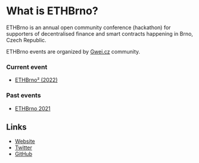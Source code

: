 # What is ETHBrno?

ETHBrno is an annual open community conference (hackathon) for supporters of decentralised finance and smart contracts happening in Brno, Czech Republic.

ETHBrno events are organized by [Gwei.cz](https://gwei.cz) community.

### Current event

* [ETHBrno² (2022)](2022.md)

### Past events

* [ETHBrno 2021](past-events/2021/)

## Links

* [Website](https://ethbrno.cz/)
* [Twitter](https://twitter.com/ethbrno)
* [GitHub](https://github.com/gweicz/ethbrno)
